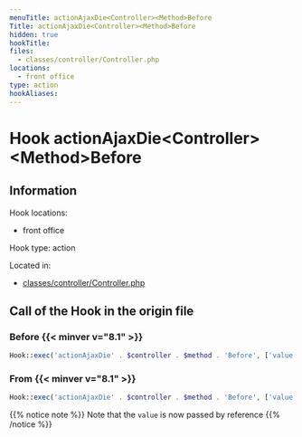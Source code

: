```yaml
---
menuTitle: actionAjaxDie<Controller><Method>Before
Title: actionAjaxDie<Controller><Method>Before
hidden: true
hookTitle: 
files:
  - classes/controller/Controller.php
locations:
  - front office
type: action
hookAliases:
---
```


# Hook actionAjaxDie&lt;Controller>&lt;Method>Before

## Information

Hook locations: 
  - front office

Hook type: action

Located in: 
  - [classes/controller/Controller.php](https://github.com/PrestaShop/PrestaShop/blob/8.0.x/classes/controller/Controller.php)

## Call of the Hook in the origin file

### Before {{< minver v="8.1" >}}

```php
Hook::exec('actionAjaxDie' . $controller . $method . 'Before', ['value' => $value])
```

### From {{< minver v="8.1" >}}

```php
Hook::exec('actionAjaxDie' . $controller . $method . 'Before', ['value' => &$value])
```

{{% notice note %}}
Note that the `value` is now passed by reference
{{% /notice %}}